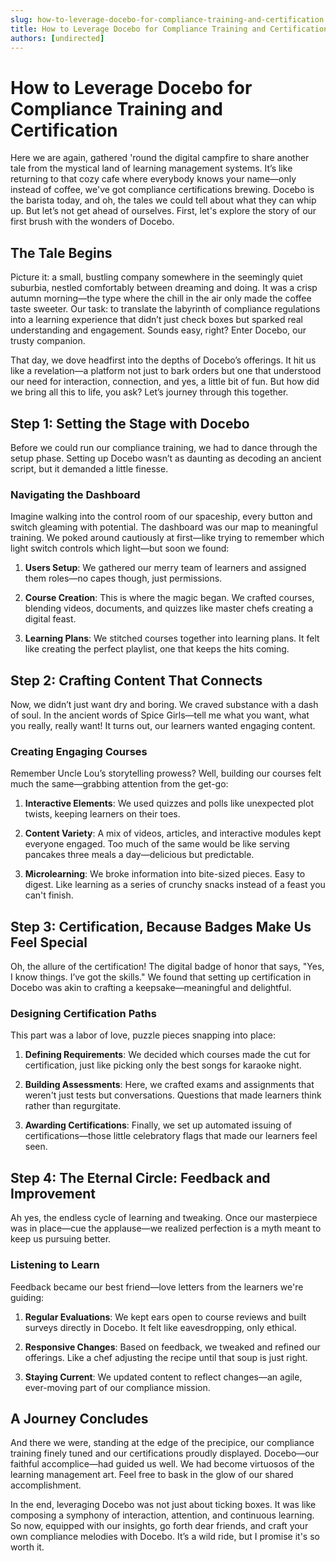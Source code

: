 ```yaml
---
slug: how-to-leverage-docebo-for-compliance-training-and-certification
title: How to Leverage Docebo for Compliance Training and Certification
authors: [undirected]
---
```



# How to Leverage Docebo for Compliance Training and Certification

Here we are again, gathered 'round the digital campfire to share another tale from the mystical land of learning management systems. It’s like returning to that cozy cafe where everybody knows your name—only instead of coffee, we've got compliance certifications brewing. Docebo is the barista today, and oh, the tales we could tell about what they can whip up. But let’s not get ahead of ourselves. First, let's explore the story of our first brush with the wonders of Docebo. 

## The Tale Begins

Picture it: a small, bustling company somewhere in the seemingly quiet suburbia, nestled comfortably between dreaming and doing. It was a crisp autumn morning—the type where the chill in the air only made the coffee taste sweeter. Our task: to translate the labyrinth of compliance regulations into a learning experience that didn’t just check boxes but sparked real understanding and engagement. Sounds easy, right? Enter Docebo, our trusty companion. 

That day, we dove headfirst into the depths of Docebo’s offerings. It hit us like a revelation—a platform not just to bark orders but one that understood our need for interaction, connection, and yes, a little bit of fun. But how did we bring all this to life, you ask? Let’s journey through this together.

## Step 1: Setting the Stage with Docebo

Before we could run our compliance training, we had to dance through the setup phase. Setting up Docebo wasn’t as daunting as decoding an ancient script, but it demanded a little finesse.

### Navigating the Dashboard

Imagine walking into the control room of our spaceship, every button and switch gleaming with potential. The dashboard was our map to meaningful training. We poked around cautiously at first—like trying to remember which light switch controls which light—but soon we found:

1. **Users Setup**: We gathered our merry team of learners and assigned them roles—no capes though, just permissions.
   
2. **Course Creation**: This is where the magic began. We crafted courses, blending videos, documents, and quizzes like master chefs creating a digital feast.

3. **Learning Plans**: We stitched courses together into learning plans. It felt like creating the perfect playlist, one that keeps the hits coming.

## Step 2: Crafting Content That Connects

Now, we didn’t just want dry and boring. We craved substance with a dash of soul. In the ancient words of Spice Girls—tell me what you want, what you really, really want! It turns out, our learners wanted engaging content.

### Creating Engaging Courses

Remember Uncle Lou’s storytelling prowess? Well, building our courses felt much the same—grabbing attention from the get-go:

1. **Interactive Elements**: We used quizzes and polls like unexpected plot twists, keeping learners on their toes.
   
2. **Content Variety**: A mix of videos, articles, and interactive modules kept everyone engaged. Too much of the same would be like serving pancakes three meals a day—delicious but predictable.

3. **Microlearning**: We broke information into bite-sized pieces. Easy to digest. Like learning as a series of crunchy snacks instead of a feast you can't finish.

## Step 3: Certification, Because Badges Make Us Feel Special

Oh, the allure of the certification! The digital badge of honor that says, "Yes, I know things. I’ve got the skills." We found that setting up certification in Docebo was akin to crafting a keepsake—meaningful and delightful.

### Designing Certification Paths

This part was a labor of love, puzzle pieces snapping into place:

1. **Defining Requirements**: We decided which courses made the cut for certification, just like picking only the best songs for karaoke night.

2. **Building Assessments**: Here, we crafted exams and assignments that weren't just tests but conversations. Questions that made learners think rather than regurgitate.

3. **Awarding Certifications**: Finally, we set up automated issuing of certifications—those little celebratory flags that made our learners feel seen.

## Step 4: The Eternal Circle: Feedback and Improvement

Ah yes, the endless cycle of learning and tweaking. Once our masterpiece was in place—cue the applause—we realized perfection is a myth meant to keep us pursuing better.

### Listening to Learn

Feedback became our best friend—love letters from the learners we're guiding:

1. **Regular Evaluations**: We kept ears open to course reviews and built surveys directly in Docebo. It felt like eavesdropping, only ethical.

2. **Responsive Changes**: Based on feedback, we tweaked and refined our offerings. Like a chef adjusting the recipe until that soup is just right.

3. **Staying Current**: We updated content to reflect changes—an agile, ever-moving part of our compliance mission.

## A Journey Concludes

And there we were, standing at the edge of the precipice, our compliance training finely tuned and our certifications proudly displayed. Docebo—our faithful accomplice—had guided us well. We had become virtuosos of the learning management art. Feel free to bask in the glow of our shared accomplishment.

In the end, leveraging Docebo was not just about ticking boxes. It was like composing a symphony of interaction, attention, and continuous learning. So now, equipped with our insights, go forth dear friends, and craft your own compliance melodies with Docebo. It’s a wild ride, but I promise it's so worth it.